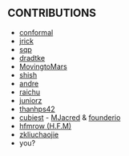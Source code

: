 ## CONTRIBUTIONS
  - [conformal](https://github.com/conformal/gotk3)
  - [jrick](https://github.com/jrick/gotk3)
  - [sqp](https://github.com/sqp/gotk3)
  - [dradtke](https://github.com/dradtke/gotk3)
  - [MovingtoMars](https://github.com/MovingtoMars/gotk3)
  - [shish](https://github.com/shish/gotk3)
  - [andre](https://github.com/andre-hub/gotk3)
  - [raichu](https://github.com/raichu/gotk3)
  - [juniorz](https://github.com/juniorz)
  - [thanhps42](https://github.com/thanhps42)
  - [cubiest](https://github.com/cubiest/gotk3) - [MJacred](https://github.com/MJacred) & [founderio](https://github.com/founderio)
  - [hfmrow (H.F.M)](https://github.com/hfmrow/)
  - [zkliuchaojie](https://github.com/zkliuchaojie/gotk3)
  - you?
